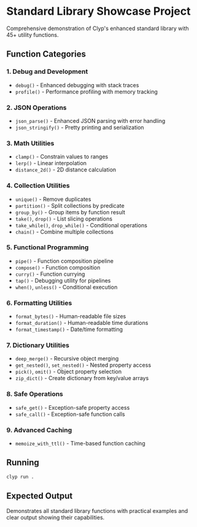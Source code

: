 # Standard Library Showcase Project

Comprehensive demonstration of Clyp's enhanced standard library with 45+ utility functions.

## Function Categories

### 1. Debug and Development
- `debug()` - Enhanced debugging with stack traces
- `profile()` - Performance profiling with memory tracking

### 2. JSON Operations
- `json_parse()` - Enhanced JSON parsing with error handling
- `json_stringify()` - Pretty printing and serialization

### 3. Math Utilities
- `clamp()` - Constrain values to ranges
- `lerp()` - Linear interpolation
- `distance_2d()` - 2D distance calculation

### 4. Collection Utilities
- `unique()` - Remove duplicates
- `partition()` - Split collections by predicate
- `group_by()` - Group items by function result
- `take()`, `drop()` - List slicing operations
- `take_while()`, `drop_while()` - Conditional operations
- `chain()` - Combine multiple collections

### 5. Functional Programming
- `pipe()` - Function composition pipeline
- `compose()` - Function composition
- `curry()` - Function currying
- `tap()` - Debugging utility for pipelines
- `when()`, `unless()` - Conditional execution

### 6. Formatting Utilities
- `format_bytes()` - Human-readable file sizes
- `format_duration()` - Human-readable time durations
- `format_timestamp()` - Date/time formatting

### 7. Dictionary Utilities
- `deep_merge()` - Recursive object merging
- `get_nested()`, `set_nested()` - Nested property access
- `pick()`, `omit()` - Object property selection
- `zip_dict()` - Create dictionary from key/value arrays

### 8. Safe Operations
- `safe_get()` - Exception-safe property access
- `safe_call()` - Exception-safe function calls

### 9. Advanced Caching
- `memoize_with_ttl()` - Time-based function caching

## Running

```bash
clyp run .
```

## Expected Output

Demonstrates all standard library functions with practical examples and clear output showing their capabilities.